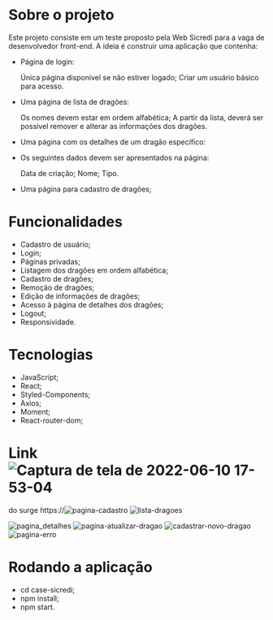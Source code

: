 # Sobre o projeto
Este projeto consiste em um teste proposto pela Web Sicredi para a vaga de desenvolvedor front-end. A ideia é construir uma aplicação que contenha:
* Página de login:

    Única página disponível se não estiver logado;
    Criar um usuário básico para acesso.

* Uma página de lista de dragões:

    Os nomes devem estar em ordem alfabética;
    A partir da lista, deverá ser possível remover e alterar as informações dos dragões.

* Uma página com os detalhes de um dragão específico:

* Os seguintes dados devem ser apresentados na página:

    Data de criação;
    Nome;
    Tipo.

* Uma página para cadastro de dragões;

# Funcionalidades
* Cadastro de usuário;
* Login;
* Páginas privadas;
* Listagem dos dragões em ordem alfabética;
* Cadastro de dragões;
* Remoção de dragões;
* Edição de informações de dragões;
* Acesso à página de detalhes dos dragões;
* Logout;
* Responsividade.

# Tecnologias
* JavaScript;
* React;
* Styled-Components;
* Axios;
* Moment;
* React-router-dom;

# Link ![Captura de tela de 2022-06-10 17-53-04](https://user-images.githubusercontent.com/90624608/173149280-3ab54b67-a520-413a-9715-3317abe378ed.png)
do surge
https://![pagina-cadastro](https://user-images.githubusercontent.com/90624608/173149676-5faa6bc4-a522-44b0-ad9d-291cf24c992a.png)
![lista-dragoes](https://user-images.githubusercontent.com/90624608/173150030-e662e35a-8948-4ddd-9e7d-ad16fa41825c.png)

![pagina_detalhes](https://user-images.githubusercontent.com/90624608/173150375-5ae4a718-ac0d-4d15-b8af-10817ff37b46.png)
![pagina-atualizar-dragao](https://user-images.githubusercontent.com/90624608/173150503-84d9ade2-324f-4572-b71b-0a451684d44d.png)
![cadastrar-novo-dragao](https://user-images.githubusercontent.com/90624608/173150616-4d0f27f9-2d58-440b-a186-0ab37018a6b9.png)
![pagina-erro](https://user-images.githubusercontent.com/90624608/173150798-0791e685-ed8c-4692-ae68-ac5e34df39a0.png)


# Rodando a aplicação
* cd case-sicredi;
* npm install;
* npm start.
